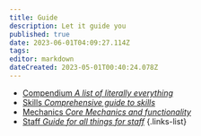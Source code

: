 ```yaml
---
title: Guide
description: Let it guide you
published: true
date: 2023-06-01T04:09:27.114Z
tags: 
editor: markdown
dateCreated: 2023-05-01T00:40:24.078Z
---
```


- [Compendium *A list of literally everything*](/guide/compendium)
- [Skills *Comprehensive guide to skills*](/guide/skills)
- [Mechanics *Core Mechanics and functionality*](/guide/mechanics)
- [Staff *Guide for all things for staff*](/guide/staff)
{.links-list}
